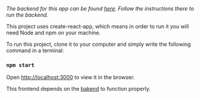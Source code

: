 <p>
    <i>
        The backend for this app can be found <a href="https://github.com/Victorw1234/speedrun-backend">here</a>.   Follow the instructions there to run the backend.
    </i>
</p>

This project uses create-react-app, which means in order to run it you will need Node and npm on your machine.

To run this project, clone it to your computer and simply write the following command in a terminal:
### `npm start`
Open [http://localhost:3000](http://localhost:3000) to view it in the browser.

This frontend depends on the <a href="https://github.com/Victorw1234/speedrun-backend">bakend</a> to function properly.